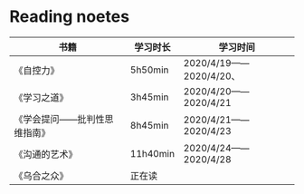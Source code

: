 # Reading noetes

| 书籍                         | 学习时长 | 学习时间               |
| ---------------------------- | -------- | ---------------------- |
| 《自控力》                   | 5h50min  | 2020/4/19——2020/4/20、 |
| 《学习之道》                 | 3h45min  | 2020/4/20——2020/4/21   |
| 《学会提问——批判性思维指南》 | 8h45min  | 2020/4/21——2020/4/23   |
| 《沟通的艺术》               | 11h40min | 2020/4/24——2020/4/28   |
| 《乌合之众》                 | 正在读   |                        |




